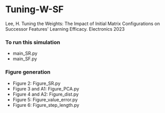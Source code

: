 # Tuning-W-SF
Lee, H. Tuning the Weights: The Impact of Initial Matrix Configurations on Successor Features' Learning Efficacy. Electronics 2023


### To run this simulation
* main_SR.py
* main_SF.py

### Figure generation
* Figure 2: Figure_SR.py
* Figure 3 and A1: Figure_PCA.py
* Figure 4 and A2: Figure_dist.py
* Figure 5: Figure_value_error.py
* Figure 6: Figure_step_length.py